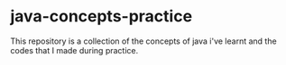 # java-concepts-practice
This repository is a collection of the concepts of java i've learnt and the codes that I made during practice.
